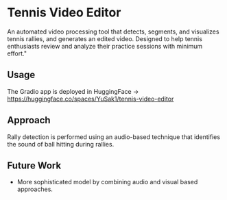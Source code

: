 # Tennis Video Editor
An automated video processing tool that detects, segments, and visualizes tennis rallies, and generates an edited video. Designed to help tennis enthusiasts review and analyze their practice sessions with minimum effort."

## Usage
The Gradio app is deployed in HuggingFace → https://huggingface.co/spaces/YuSak1/tennis-video-editor

## Approach
Rally detection is performed using an audio-based technique that identifies the sound of ball hitting during rallies.

## Future Work
- More sophisticated model by combining audio and visual based approaches.
